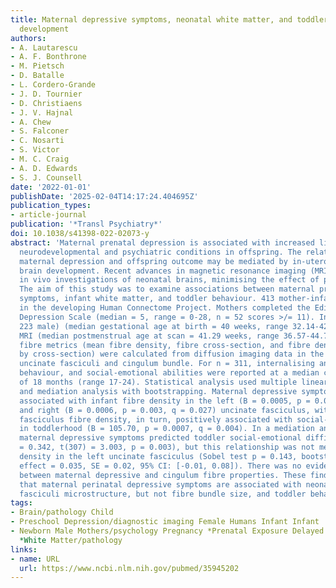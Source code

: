 ```yaml
---
title: Maternal depressive symptoms, neonatal white matter, and toddler social-emotional
  development
authors:
- A. Lautarescu
- A. F. Bonthrone
- M. Pietsch
- D. Batalle
- L. Cordero-Grande
- J. D. Tournier
- D. Christiaens
- J. V. Hajnal
- A. Chew
- S. Falconer
- C. Nosarti
- S. Victor
- M. C. Craig
- A. D. Edwards
- S. J. Counsell
date: '2022-01-01'
publishDate: '2025-02-04T14:17:24.404695Z'
publication_types:
- article-journal
publication: '*Transl Psychiatry*'
doi: 10.1038/s41398-022-02073-y
abstract: 'Maternal prenatal depression is associated with increased likelihood of
  neurodevelopmental and psychiatric conditions in offspring. The relationship between
  maternal depression and offspring outcome may be mediated by in-utero changes in
  brain development. Recent advances in magnetic resonance imaging (MRI) have enabled
  in vivo investigations of neonatal brains, minimising the effect of postnatal influences.
  The aim of this study was to examine associations between maternal prenatal depressive
  symptoms, infant white matter, and toddler behaviour. 413 mother-infant dyads enrolled
  in the developing Human Connectome Project. Mothers completed the Edinburgh Postnatal
  Depression Scale (median = 5, range = 0-28, n = 52 scores >/= 11). Infants (n =
  223 male) (median gestational age at birth = 40 weeks, range 32.14-42.29) underwent
  MRI (median postmenstrual age at scan = 41.29 weeks, range 36.57-44.71). Fixel-based
  fibre metrics (mean fibre density, fibre cross-section, and fibre density modulated
  by cross-section) were calculated from diffusion imaging data in the left and right
  uncinate fasciculi and cingulum bundle. For n = 311, internalising and externalising
  behaviour, and social-emotional abilities were reported at a median corrected age
  of 18 months (range 17-24). Statistical analysis used multiple linear regression
  and mediation analysis with bootstrapping. Maternal depressive symptoms were positively
  associated with infant fibre density in the left (B = 0.0005, p = 0.003, q = 0.027)
  and right (B = 0.0006, p = 0.003, q = 0.027) uncinate fasciculus, with left uncinate
  fasciculus fibre density, in turn, positively associated with social-emotional abilities
  in toddlerhood (B = 105.70, p = 0.0007, q = 0.004). In a mediation analysis, higher
  maternal depressive symptoms predicted toddler social-emotional difficulties (B
  = 0.342, t(307) = 3.003, p = 0.003), but this relationship was not mediated by fibre
  density in the left uncinate fasciculus (Sobel test p = 0.143, bootstrapped indirect
  effect = 0.035, SE = 0.02, 95% CI: [-0.01, 0.08]). There was no evidence of an association
  between maternal depressive and cingulum fibre properties. These findings suggest
  that maternal perinatal depressive symptoms are associated with neonatal uncinate
  fasciculi microstructure, but not fibre bundle size, and toddler behaviour.'
tags:
- Brain/pathology Child
- Preschool Depression/diagnostic imaging Female Humans Infant Infant
- Newborn Male Mothers/psychology Pregnancy *Prenatal Exposure Delayed Effects/pathology
  *White Matter/pathology
links:
- name: URL
  url: https://www.ncbi.nlm.nih.gov/pubmed/35945202
---
```

